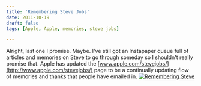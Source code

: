 ```yaml
---
title: 'Remembering Steve Jobs'
date: 2011-10-19
draft: false
tags: [Apple, Apple, memories, steve jobs]

---
```


Alright, last one I promise. Maybe. I've still got an Instapaper queue full of articles and memories on Steve to go through someday so I shouldn't really promise that. Apple has updated the [www.apple.com/stevejobs/](http://www.apple.com/stevejobs/) page to be a continually updating flow of memories and thanks that people have emailed in. [![](https://chrisenns.com/wp-content/uploads/2011/10/Screen-Shot-2011-10-19-at-9.06.40-AM-725x607.png "Remembering Steve")](http://www.apple.com/stevejobs/)